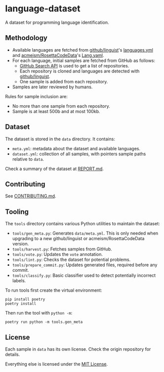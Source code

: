# language-dataset

A dataset for programming language identification.

## Methodology

* Available languages are fetched from [github/linguist](https://github.com/github/linguist/)'s [languages.yml](https://github.com/github/linguist/blob/master/lib/linguist/languages.yml) and [acmeism/RosettaCodeData](https://github.com/acmeism/RosettaCodeData)'s [Lang.yaml](https://github.com/acmeism/RosettaCodeData/blob/master/Meta/Lang.yaml).
* For each language, initial samples are fetched from GitHub as follows:
  * [GitHub Search API](https://developer.github.com/v4/query/#search) is used to get a list of repositories.
  * Each repository is cloned and languages are detected with [github/linguist](https://github.com/github/linguist/).
  * One sample is added from each repository.
* Samples are later reviewed by humans.

Rules for sample inclusion are:

* No more than one sample from each repository.
* Sample is at least 500b and at most 100kb.

## Dataset

The dataset is stored in the `data` directory. It contains:

* `meta.yml`: metadata about the dataset and available languages.
* `dataset.yml`: collection of all samples, with pointers sample paths relative to `data`.

Check a summary of the dataset at [REPORT.md](REPORT.md).

## Contributing

See [CONTRIBUTING.md](CONTRIBUTING.md).

## Tooling

The `tools` directory contains various Python utilities to maintain the dataset:
* `tools/gen_meta.py`: Generates `data/meta.yml`. This is only needed when upgrading to a new github/linguist or acmeism/RosettaCodeData version.
* `tools/harvest.py`: Fetches samples from GitHub.
* `tools/vote.py`: Updates the `vote` annotation.
* `tools/lint.py`: Checks the dataset for potential problems.
* `tools/prepare_commit.py`: Updates generated files, required before any commit.
* `tools/classify.py`: Basic classifier used to detect potentially incorrect labels.

To run tools first create the virtual environment:

```
pip install poetry
poetry install
```

Then run the tool with `python -m`:

```
poetry run python -m tools.gen_meta
```

## License

Each sample in `data` has its own license. Check the origin repository for details.

Everything else is licensed under the [MIT License](LICENSE).
